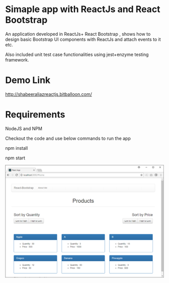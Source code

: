 # Simaple app with ReactJs and React Bootstrap

An application developed in ReactJs+ React Bootstrap , shows how to design basic Bootstrap UI components with ReactJs and attach events to it etc.

Also included unit test case functionalities using jest+enzyme testing framework.


Demo Link
==========
http://shabeeraliazreactjs.bitballoon.com/


Requirements
=============

NodeJS and NPM 

Checkout the code and use below commands to run the app

npm install


npm start


![Alt text](ss01.png?raw=true "ReactJS App")
